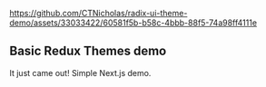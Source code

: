 https://github.com/CTNicholas/radix-ui-theme-demo/assets/33033422/60581f5b-b58c-4bbb-88f5-74a98ff4111e

## Basic Redux Themes demo

It just came out! Simple Next.js demo.
